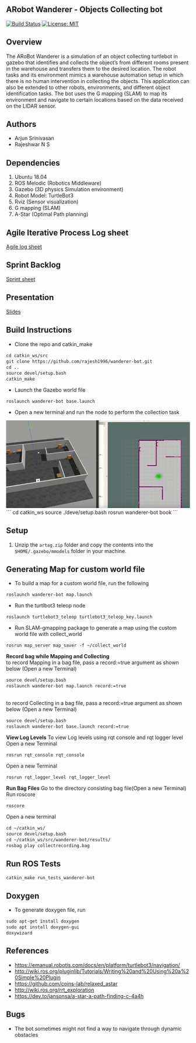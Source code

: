 ## ARobot Wanderer - Objects Collecting bot
[![Build Status](https://travis-ci.org/rajesh1996/wanderer-bot.svg?branch=master)](https://travis-ci.org/rajesh1996/wanderer-bot)
[![License: MIT](https://img.shields.io/badge/License-MIT-blue.svg)](https://github.com/rajesh1996/wanderer-bot/blob/master/LICENSE)

## Overview
The ARoBot Wanderer is a simulation of an object collecting turtlebot in gazebo that identifies and collects the object’s from different rooms present in the warehouse and transfers them to the desired location. The robot tasks and its environment mimics a warehouse automation setup in which there is no human intervention in collecting the objects. This application can also be extended to other robots, environments, and different object identification tasks. The bot uses the G mapping (SLAM) to map its environment and navigate to certain locations based on the data received on the LIDAR sensor.

## Authors
* Arjun Srinivasan
* Rajeshwar N S

## Dependencies
1. Ubuntu 18.04 
2. ROS Melodic (Robotics Middleware) 
3. Gazebo (3D physics Simulation environment) 
4. Robot Model: TurtleBot3
5. Rviz (Sensor visualization) 
6. G mapping (SLAM)
7. A-Star (Optimal Path planning)

## Agile Iterative Process Log sheet

[Agile log sheet](https://docs.google.com/spreadsheets/d/1dLMGk8zPM-85imcmCIn-f_uHfrWFpCoLMeSDqo5d0ug/edit?usp=sharing)

## Sprint Backlog

[Sprint sheet](https://docs.google.com/document/d/1nw3doTetBTEVzwYsUaO5rmn6OKx01XztPgxk0OSMTJQ/edit?usp=sharing)

## Presentation

[Slides](https://docs.google.com/presentation/d/1UMUzmukO2oE_W5D7BSV9Qj-iUwiHM7VWbbpau8O652g/edit?usp=sharing)

## Build Instructions

* Clone the repo and catkin_make
```
cd catkin_ws/src
git clone https://github.com/rajesh1996/wanderer-bot.git
cd ..
source devel/setup.bash
catkin_make
```
* Launch the Gazebo world file
```
roslaunch wanderer-bot base.launch
```
* Open a new terminal and run the node to perform the collection task
<img src="/results/gaz.png"/>
```
cd catkin_ws
source ./deve/setup.bash
rosrun wanderer-bot book
```

## Setup
1. Unzip the `artag.zip` folder and copy the contents into the `$HOME/.gazebo/mmodels` folder in your machine. 

## Generating Map for custom world file
* To build a map for a custom world file, run the following
```
roslaunch wanderer-bot map.launch 
```
* Run the turtlbot3 teleop node
```
roslaunch turtlebot3_teleop turtlebot3_teleop_key.launch  
```
* Run SLAM-gmapping package to generate a map using the custom world file with collect_world
```
rosrun map_server map_saver -f ~/collect_world
```
**Record bag while Mapping and Collecting**
<br> to record Mapping in a bag file, pass a record:=true argument as shown below (Open a new Terminal)
```
source devel/setup.bash
roslaunch wanderer-bot map.launch record:=true
```
<br> to record Collecting in a bag file, pass a record:=true argument as shown below (Open a new Terminal)
```
source devel/setup.bash
roslaunch wanderer-bot base.launch record:=true
```

**View Log Levels**
To view Log levels using rqt console and rqt logger level
Open a new Terminal
```
rosrun rqt_console rqt_console
```
Open a new Terminal
```
rosrun rqt_logger_level rqt_logger_level
```

**Run Bag Files**
Go to the directory consisting bag file(Open a new Terminal)
Run roscore
```
roscore
```
Open a new terminal
```
cd ~/catkin_ws/
source devel/setup.bash
cd ~/catkin_ws/src/wanderer-bot/results/
rosbag play collectrecording.bag 
```

## Run ROS Tests
```
catkin_make run_tests_wanderer-bot
```

## Doxygen
* To generate doxygen file, run
```
sudo apt-get install doxygen
sudo apt install doxygen-gui
doxywizard
```

## References
* https://emanual.robotis.com/docs/en/platform/turtlebot3/navigation/
* http://wiki.ros.org/pluginlib/Tutorials/Writing%20and%20Using%20a%20Simple%20Plugin
* https://github.com/coins-lab/relaxed_astar
* http://wiki.ros.org/rrt_exploration
* https://dev.to/jansonsa/a-star-a-path-finding-c-4a4h

## Bugs
* The bot sometimes might not find a way to navigate through dynamic obstacles








